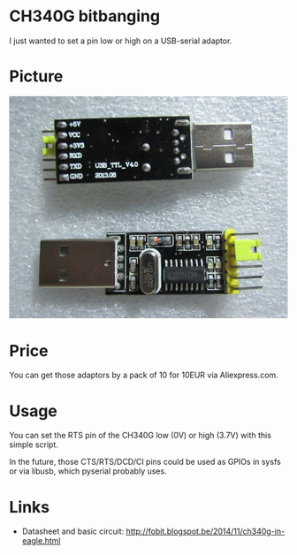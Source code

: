 CH340G bitbanging
=================

I just wanted to set a pin low or high on a USB-serial adaptor.

Picture
=======

![WinChipHead CH340G usb-serial adaptor](https://raw.githubusercontent.com/zoobab/ch340g-bitbanging/master/ch340g-usb-serial.jpg)

Price
=====

You can get those adaptors by a pack of 10 for 10EUR via Aliexpress.com.

Usage
=====

You can set the RTS pin of the CH340G low (0V) or high (3.7V) with this simple script.

In the future, those CTS/RTS/DCD/CI pins could be used as GPIOs in sysfs or via
libusb, which pyserial probably uses.

Links
=====

* Datasheet and basic circuit: http://fobit.blogspot.be/2014/11/ch340g-in-eagle.html
